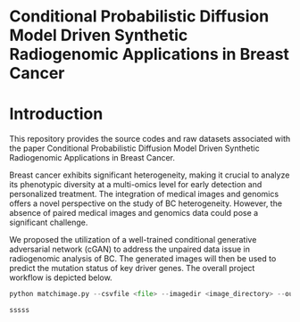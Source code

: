 # Conditional Probabilistic Diffusion Model Driven Synthetic Radiogenomic Applications in Breast Cancer

# Introduction
This repository provides the source codes and raw datasets associated with the paper Conditional Probabilistic Diffusion Model Driven Synthetic Radiogenomic Applications in Breast Cancer.

Breast cancer exhibits significant heterogeneity, making it crucial to analyze its phenotypic diversity at a multi-omics level for early detection and personalized treatment. The integration of medical images and genomics offers a novel perspective on the study of BC heterogeneity. However, the absence of paired medical images and genomics data could pose a significant challenge.

We proposed the utilization of a well-trained conditional generative adversarial network (cGAN) to address the unpaired data issue in radiogenomic analysis of BC. The generated images will then be used to predict the mutation status of key driver genes. The overall project workflow is depicted below.

```python
python matchimage.py --csvfile <file> --imagedir <image_directory> --outputdir <output_directory>
```
```bash
sssss
```

